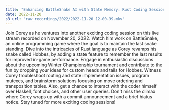 ```yaml
---
title: "Enhancing BattleSnake AI with State Memory: Rust Coding Session with Corey"
date: 2022-11-20
s3_url: "raw_recordings/2022/2022-11-20 12-00-39.mkv"
---
```


Join Corey as he ventures into another exciting coding session on this live stream recorded on November 20, 2022. Watch him work on BattleSnake, an online programming game where the goal is to maintain the last snake standing. Dive into the intricacies of Rust language as Corey revamps his snake called Hobbes, by adding a state feature to remember the last results for improved in-game performance. Engage in enthusiastic discussions about the upcoming Winter Championship tournament and contribute to the fun by dropping your ideas for custom heads and tails for Hobbes. Witness Corey troubleshoot routing and state implementation issues, program mutexes, and brainstorm solutions focusing on move ordering and transposition tables. Also, get a chance to interact with the coder himself over Haskell, font choices, and other user queries. Don't miss the climax where Corey wraps up with a commit announcement and a brief hiatus notice. Stay tuned for more exciting coding sessions!
